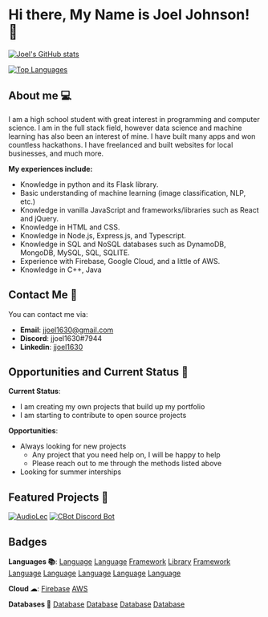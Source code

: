# Hi there, My Name is Joel Johnson! 👋

<!--
**jjoel1630/jjoel1630** is a ✨ _special_ ✨ repository because its `README.md` (this file) appears on your GitHub profile.

Here are some ideas to get you started:

- 🔭 I’m currently working on ...
- 🌱 I’m currently learning ...
- 👯 I’m looking to collaborate on ...
- 🤔 I’m looking for help with ...
- 💬 Ask me about ...
- 📫 How to reach me: ...
- 😄 Pronouns: ...
- ⚡ Fun fact: ...
-->

[![Joel's GitHub stats](https://github-readme-stats.vercel.app/api?username=jjoel1630&theme=material-palenight&show_icons=true)](https://github.com/anuraghazra/github-readme-stats)

[![Top Languages](https://github-readme-stats.vercel.app/api/top-langs/?username=jjoel1630&theme=material-palenight&show_icons=true)](https://github.com/anuraghazra/github-readme-stats)

## About me 💻

I am a high school student with great interest in programming and computer science. I am in the full stack field, however data science and machine learning has also been an interest of mine. I have built many apps and won countless hackathons. I have freelanced and built websites for local businesses, and much more.

**My experiences include:**
- Knowledge in python and its Flask library.
- Basic understanding of machine learning (image classification, NLP, etc.)
- Knowledge in vanilla JavaScript and frameworks/libraries such as React and jQuery.
- Knowledge in HTML and CSS.
- Knowledge in Node.js, Express.js, and Typescript.
- Knowledge in SQL and NoSQL databases such as DynamoDB, MongoDB, MySQL, SQL, SQLITE.
- Experience with Firebase, Google Cloud, and a little of AWS.
- Knowledge in C++, Java

## Contact Me 📮
You can contact me via:
- **Email**: jjoel1630@gmail.com
- **Discord**: jjoel1630#7944
- **Linkedin**: [jjoel1630](https://www.linkedin.com/in/jjoel1630/)

## Opportunities and Current Status 📁
**Current Status**:
- I am creating my own projects that build up my portfolio
- I am starting to contribute to open source projects

**Opportunities**:
- Always looking for new projects
  - Any project that you need help on, I will be happy to help
  - Please reach out to me through the methods listed above
- Looking for summer interships

## Featured Projects 🥇
[![AudioLec](https://github-readme-stats.vercel.app/api/pin/?username=aryamankukal&repo=AudioLec&theme=material-palenight&show_icons=true)](https://github.com/anuraghazra/github-readme-stats)
[![CBot Discord Bot](https://github-readme-stats.vercel.app/api/pin/?username=jjoel1630&repo=CBot&theme=material-palenight&show_icons=true)](https://github.com/anuraghazra/github-readme-stats)

## Badges
**Languages 📚**:
[Language](https://img.shields.io/badge/Language-JavaScript-blue?style=for-the-badge&logo=JavaScript)
[Language](https://img.shields.io/badge/Language-TypeScript-blue?style=for-the-badge&logo=TypeScript)
[Framework](https://img.shields.io/badge/Language-Nodejs-blue?style=for-the-badge&logo=Javascript)
[Library](https://img.shields.io/badge/Language-React-blue?style=for-the-badge&logo=React)
[Framework](https://img.shields.io/badge/Language-Expressjs-blue?style=for-the-badge&logo=Express)
[Language](https://img.shields.io/badge/Language-HTML-blue?style=for-the-badge&logo=HTML5)
[Language](https://img.shields.io/badge/Language-CSS-blue?style=for-the-badge&logo=CSS3)
[Language](https://img.shields.io/badge/Language-C++-blue?style=for-the-badge)
[Language](https://img.shields.io/badge/Language-Java-blue?style=for-the-badge&logo=Java)
[Language](https://img.shields.io/badge/Language-Python-blue?style=for-the-badge&logo=Python)

**Cloud ☁**:
[Firebase](https://img.shields.io/badge/Language-Firebase-blue?style=for-the-badge&logo=Firebase)
[AWS](https://img.shields.io/badge/Language-AWS-blue?style=for-the-badge&logo=Amazon%20AWS)

**Databases 📄**
[Database](https://img.shields.io/badge/Language-MongoDB-blue?style=for-the-badge&logo=MongoDB)
[Database](https://img.shields.io/badge/Language-DynamoDB-blue?style=for-the-badge&logo=Amazon%20DynamoDB)
[Database](http://img.shields.io/badge/Language-MySQL-blue?style=for-the-badge&logo=MySQL)
[Database](https://img.shields.io/badge/Language-SQLITE-blue?style=for-the-badge&logo=SQLite)
